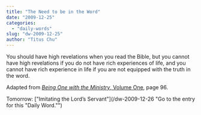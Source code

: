 ```yaml
---
title: "The Need to be in the Word"
date: "2009-12-25"
categories: 
  - "daily-words"
slug: "dw-2009-12-25"
author: "Titus Chu"
---
```


You should have high revelations when you read the Bible, but you cannot have high revelations if you do not have rich experiences of life, and you cannot have rich experience in life if you are not equipped with the truth in the word.

Adapted from [_Being One with the Ministry_, Volume One](/book-one-with-the-ministry-vol-1/ "Go to the entry for this book."), page 96.

Tomorrow: ["Imitating the Lord’s Servant"](/dw-2009-12-26 "Go to the entry for this "Daily Word."")
